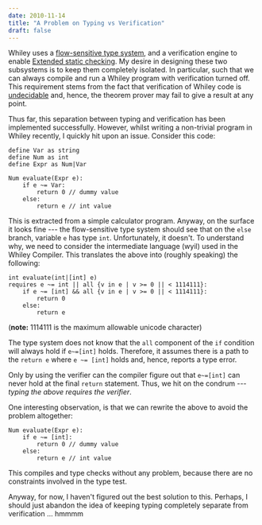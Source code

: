 ```yaml
---
date: 2010-11-14
title: "A Problem on Typing vs Verification"
draft: false
---
```


Whiley uses a [flow-sensitive type system](/2010/11/09/more-on-flow-sensitive-typing/), and a verification engine to enable [Extended static checking](http://wikipedia.org/wiki/Extended_static_checking).  My desire in designing these two subsystems is to keep them completely isolated.  In particular, such that we can always compile and run a Whiley program with verification turned off.  This requirement stems from the fact that verification of Whiley code is [undecidable](http://wikipedia.org/wiki/Undecidable_problem) and, hence, the theorem prover may fail to give a result at any point.

Thus far, this separation between typing and verification has been implemented successfully.  However, whilst writing a non-trivial program in Whiley recently, I quickly hit upon an issue.  Consider this code:

```whiley
define Var as string
define Num as int
define Expr as Num|Var

Num evaluate(Expr e):
    if e ~= Var:
        return 0 // dummy value
    else:
        return e // int value
```

This is extracted from a simple calculator program.  Anyway, on the surface it looks fine --- the flow-sensitive type system should see that on the `else` branch, variable `e` has type `int`.  Unfortunately, it doesn't.  To understand why, we need to consider the intermediate language (wyil) used in the Whiley Compiler.  This translates the above into (roughly speaking) the following:

```whiley
int evaluate(int|[int] e)
requires e ~= int || all {v in e | v >= 0 || < 1114111}:
    if e ~= [int] && all {v in e | v >= 0 || < 1114111}:
        return 0
    else:
        return e
```

(**note:** 1114111 is the maximum allowable unicode character)

The type system does not know that the `all` component of the `if` condition will always hold if `e~=[int]` holds.  Therefore, it assumes there is a path to the `return e` where `e ~= [int]` holds and, hence, reports a type error.

Only by using the verifier can the compiler figure out that `e~=[int]` can never hold at the final `return` statement.  Thus, we hit on the condrum --- *typing the above requires the verifier*.

One interesting observation, is that we can rewrite the above to avoid the problem altogether:

```whiley
Num evaluate(Expr e):
    if e ~= [int]:
        return 0 // dummy value
    else:
        return e // int value
```

This compiles and type checks without any problem, because there are no constraints involved in the type test.

Anyway, for now, I haven't figured out the best solution to this.  Perhaps, I should just abandon the idea of keeping typing completely separate from verification ... hmmmm

